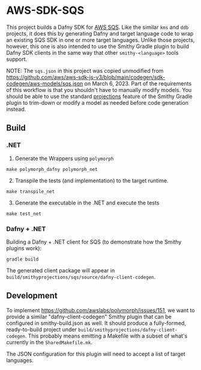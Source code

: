 # AWS-SDK-SQS

This project builds a Dafny SDK for [AWS SQS](https://aws.amazon.com/sqs/).
Like the similar `kms` and `ddb` projects,
it does this by generating Dafny and target language code
to wrap an existing SQS SDK in one or more target languages.
Unlike those projects, however,
this one is also intended to use the Smithy Gradle plugin to build Dafny SDK clients
in the same way that other `smithy-<language>` tools support.

NOTE: The `sqs.json` in this project was copied unmodified from https://github.com/aws/aws-sdk-js-v3/blob/main/codegen/sdk-codegen/aws-models/sqs.json on March 6, 2023.
Part of the requirements of this workflow is that you shouldn't have to manually modify models.
You should be able to use the standard [projections](https://smithy.io/2.0/guides/building-models/build-config.html#projections) feature of the Smithy Gradle plugin
to trim-down or modify a model as needed before code generation instead.

## Build
### .NET
1. Generate the Wrappers using `polymorph`
```
make polymorph_dafny polymorph_net
```

2. Transpile the tests (and implementation) to the target runtime.
```
make transpile_net
```

3. Generate the executable in the .NET and execute the tests
```
make test_net
```

### Dafny + .NET

Building a Dafny + .NET client for SQS (to demonstrate how the Smithy plugins work):

```
gradle build
```

The generated client package will appear in `build/smithyprojections/sqs/source/dafny-client-codegen`.

## Development

To implement https://github.com/awslabs/polymorph/issues/151, we want to provide a similar
"dafny-client-codegen" Smithy plugin that can be configured in smithy-build.json as well.
It should produce a fully-formed, ready-to-build project under
`build/smithyprojections/dafny-client-codegen`.
This probably means emitting a Makefile with a subset of what's currently in the `SharedMakefile.mk`.

The JSON configuration for this plugin will need to accept a list of target languages.
